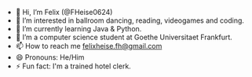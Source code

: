 - 👋 Hi, I’m Felix (@FHeise0624)
- 👀 I’m interested in ballroom dancing, reading, videogames and coding.
- 🌱 I’m currently learning Java & Python.
- 💞️ I’m a computer science student at Goethe Universitaet Frankfurt.
- 📫 How to reach me felixheise.fh@gmail.com
- 😄 Pronouns: He/Him
- ⚡ Fun fact: I'm a trained hotel clerk.

<!---
FHeise0624/FHeise0624 is a ✨ special ✨ repository because its `README.md` (this file) appears on your GitHub profile.
You can click the Preview link to take a look at your changes.
--->

